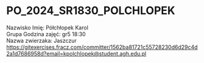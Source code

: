# PO_2024_SR1830_POLCHLOPEK
Nazwisko Imię: Półchłopek Karol<Br>
Grupa Godzina zajęć: gr5 18:30<Br>
Nazwa zwierzaka: Jaszczur<Br>
https://gitexercises.fracz.com/committer/1562ba81721c55728230d6d29c4d2a1d7686958d?email=kpolchlopek@student.agh.edu.pl
